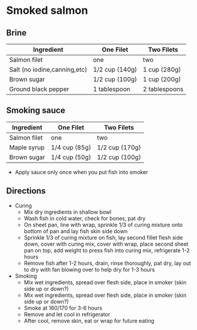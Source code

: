 # Smoked salmon

## Brine

| Ingredient | One Filet      | Two Filets |
| --- | --- | --- | 
| Salmon filet | one | two |
| Salt (no iodine,canning,etc) | 1/2 cup (140g) | 1 cup (280g) |
| Brown sugar | 1/2 cup (100g) | 1 cup (200g) |
| Ground black pepper | 1 tablespoon | 2 tablespoons |

## Smoking sauce

| Ingredient | One Filet      | Two Filets |
| --- | --- | --- | 
| Salmon filet | one | two |
| Maple syrup | 1/4 cup (85g) | 1/2 cup (170g) |
| Brown sugar | 1/4 cup (50g) | 1/2 cup (100g) |

- Apply sauce only once when you put fish into smoker

## Directions

 - Curing
   - Mix dry ingredients in shallow bowl
   - Wash fish in cold water, check for bones, pat dry
   - On sheet pan, line with wrap, sprinkle 1/3 of curing mixture onto bottom of pan and lay fish skin side down
   - Sprinkle 1/3 of curing mixture on fish, lay second fillet flesh side down, cover with curing mix, cover with wrap, place second sheet pan on top, add weight to press fish into curing mix, refrigerate 1-2 hours
   - Remove fish after 1-2 hours, drain, rinse thoroughly, pat dry, lay out to dry with fan blowing over to help dry for 1-3 hours
 - Smoking
   - Mix wet ingredients, spread over flesh side, place in smoker (skin side up or down?)
   - Mix wet ingredients, spread over flesh side, place in smoker (skin side up or down?)
   - Smoke at 160/170 for 3-6 hours
   - Remove and let cool in refrigerator
   - After cool, remove skin, eat or wrap for future eating